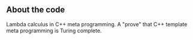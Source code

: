 ## About the code

Lambda calculus in C++ meta programming. A "prove" that C++ template meta programming is Turing complete.
